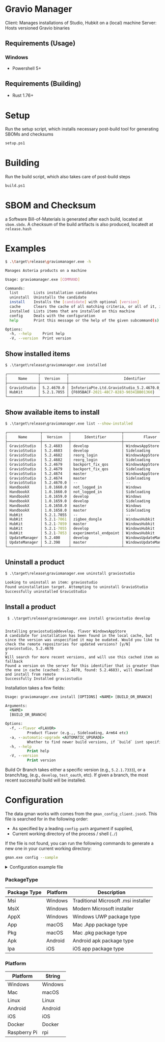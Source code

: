 # Gravio Manager

Client: Manages installations of Studio, Hubkit on a (local) machine Server:
Hosts versioned Gravio binaries

## Requirements (Usage)

### Windows

- Powershell 5+

## Requirements (Building)

- Rust 1.76+

# Setup

Run the setup script, which installs necessary post-build tool for generating
SBOMs and checksums

```cmd
setup.ps1
```

# Building

Run the build script, which also takes care of post-build steps

```cmd
build.ps1
```

# SBOM and Checksum

a Software Bill-of-Materials is generated after each build, located at
`sbom.sbdx`. A checksum of the build artifacts is also produced, locatedt at
`release.hash`

# Examples

```bash
$ .\target\release\graviomanager.exe -h

Manages Asteria products on a machine

Usage: graviomanager.exe [COMMAND]

Commands:
  list       Lists installation candidates
  uninstall  Uninstalls the candidate
  install    Installs the [candidate] with optional [version]
  cache      Clears the cache of all matching criteria, or all of it, if nothing specified
  installed  Lists items that are installed on this machine
  config     Deals with the configuration
  help       Print this message or the help of the given subcommand(s)

Options:
  -h, --help     Print help
  -V, --version  Print version
```

## Show installed items

```cmd
$ .\target\release\graviomanager.exe installed

┌──────────────┬────────────┬─────────────────────────────────────────────────────────────┐
│     Name     │  Version   │                         Identifier                          │
├──────────────┼────────────┼─────────────────────────────────────────────────────────────┤
│ GravioStudio │ 5.2.4670.0 │ InfoteriaPte.Ltd.GravioStudio_5.2.4670.0_x64__mrnz526z5qc9p │
│ HubKit       │ 5.2.1.7055 │ {F695BACF-2021-48C7-8283-90341BB01360}                      │
└──────────────┴────────────┴─────────────────────────────────────────────────────────────┘
```

## Show available items to install

```cmd
$ .\target\release\graviomanager.exe list --show-installed

┌───────────────┬────────────┬───────────────────────┬─────────────────────────┬───────────┐
│     Name      │  Version   │      Identifier       │         Flavor          │ Installed │
├───────────────┼────────────┼───────────────────────┼─────────────────────────┼───────────┤
│ GravioStudio  │ 5.2.4683   │ develop               │ WindowsAppStore         │           │
│ GravioStudio  │ 5.2.4683   │ develop               │ Sideloading             │           │
│ GravioStudio  │ 5.2.4682   │ reorg_login           │ WindowsAppStore         │           │
│ GravioStudio  │ 5.2.4682   │ reorg_login           │ Sideloading             │           │
│ GravioStudio  │ 5.2.4679   │ backport_fix_qos      │ WindowsAppStore         │           │
│ GravioStudio  │ 5.2.4679   │ backport_fix_qos      │ Sideloading             │           │
│ GravioStudio  │ 5.2.4674   │ master                │ WindowsAppStore         │           │
│ GravioStudio  │ 5.2.4674   │ master                │ Sideloading             │           │
│ GravioStudio  │ 5.2.4670.0 │ --                    │ --                      │ true      │
│ HandbookX     │ 1.0.1660.0 │ not_logged_in         │ Windows                 │           │
│ HandbookX     │ 1.0.1660.0 │ not_logged_in         │ Sideloading             │           │
│ HandbookX     │ 1.0.1659.0 │ develop               │ Windows                 │           │
│ HandbookX     │ 1.0.1659.0 │ develop               │ Sideloading             │           │
│ HandbookX     │ 1.0.1658.0 │ master                │ Windows                 │           │
│ HandbookX     │ 1.0.1658.0 │ master                │ Sideloading             │           │
│ HubKit        │ 5.2.1.7055 │ --                    │ --                      │ true      │
│ HubKit        │ 5.2.1-7061 │ zigbee_dongle         │ WindowsHubkit           │           │
│ HubKit        │ 5.2.1-7059 │ master                │ WindowsHubkit           │           │
│ HubKit        │ 5.2.1-7055 │ develop               │ WindowsHubkit           │           │
│ HubKit        │ 5.2.1-7053 │ experimental_endpoint │ WindowsHubkit           │           │
│ UpdateManager │ 5.2.400    │ develop               │ WindowsUpdateManagerExe │           │
│ UpdateManager │ 5.2.398    │ master                │ WindowsUpdateManagerExe │           │
└───────────────┴────────────┴───────────────────────┴─────────────────────────┴───────────┘
```

## Uninstall a product

```cmd
$ .\target\release\graviomanager.exe uninstall graviostudio

Looking to uninstall an item: graviostudio
Found uninstallation target. Attempting to uninstall GravioStudio                                                                                           
Successfully uninstalled GravioStudio
```

## Install a product

```
 $ .\target\release\graviomanager.exe install graviostudio develop

 
Installing graviostudio@develop, flavor WindowsAppStore
A candidate for installation has been found in the local cache, but since the version was unspecified it may be oudated. Would you like to check the remote repositories for updated versions? [y/N]
graviostudio, 5.2.4670
y
Will search for more recent versions, and will use this cached item as fallback
Found a version on the server for this identifier that is greater than the one in cache (cached: 5.2.4670, found: 5.2.4683), will download and install from remote
Successfully Installed graviostudio
```

Installation takes a few fields:

```cmd
Usage: graviomanager.exe install [OPTIONS] <NAME> [BUILD_OR_BRANCH]

Arguments:
  <NAME>
  [BUILD_OR_BRANCH]

Options:
  -f, --flavor <FLAVOR>
          Product flavor (e.g.,, Sideloading, Arm64 etc)
  -a, --automatic-upgrade <AUTOMATIC_UPGRADE>
          Whether to find newer build versions, if `build` isnt specified. Leave empty to be prompted. [possible values: true, false]
  -h, --help
          Print help
  -V, --version
          Print version
```

Build Or Branch takes either a specific version (e.g., `5.2.1.7333`), or a
branch/tag, (e.g., `develop`, `test_oauth`, etc). If given a branch, the most
recent successful build will be installed.

# Configuration

The data gman works with comes from the `gman_config_client.json5`. This file is
searched for in the following order:

- As specified by a leading `config-path` argument if supplied,
- Current working directory of the process / shell (`./`)

If the file is not found, you can run the following commands to generate a new
one in your current working directory:

```bash
gman.exe config --sample
```

<details>
<summary>Configuration example file</summary>

`gman_client_config.json5`

```json5
{
    /* 
        Log levels to allow for higher diagnostics printing to console
       Allowed values include: 
        - Off
        - Trace
        - Debug
        - Info
        - Warn
        - Error
    */
  "LogLevel": "OFF",

  
    /*
        Repositories to search for installation cadidates and updates

        Credentials can either be a BearerToken (access token), acquired via the TeamCity webpanel for your user under Profile,
        or your Username/Password
    */
  "Repositories": [
    {
      "Name": "SampleRepository", // User defined name of the repository
      "RepositoryType": "TeamCity", // Type of repository fyi:(nf, 3/2/24): Only TeamCity is supported 
    // Platform for Binary artifacts found on the repository. Valid platform values are { Windows, Mac, }
      "Platforms": [
        "Windows",
        "Mac"
      ],
      "RepositoryServer": "yourbuildserver.yourcompany.example.com", // address of the server
      "RepositoryCredentials": {
        "Type": "BearerToken", // either `BearerToken` or `BasicAuth`
        "Token": "your_token" // API key from TeamCity
      },
      "Products": [
        "SampleProduct" // Products that this repository handles, defined by the `Products` array lower downs
      ]
    }
  ],
  // Mostly just for windows, used to match AppX, MSI, and MSIX installer identities
  "PublisherIdentities": [
    {
      "Name": "SomeCompany Windows Identifier", // Display name for the publisher
      "Id": "CN=ab94ddc1-6575-33ed-8832-1a5d98a25117", // String that will be matched against inside the binary metadata
      "Platforms": [
        // Platforms this identity is valid for
        "Windows"
      ],
      "Products": [
        // (Optional) products this identity is valid for
        "SomeProduct"
      ]
    }
  ],
  // Array of actual products found on the build servers. This is what is listed, installed and uninstalled
  "Products": [
    {
      "Name": "SampleProduct", // User defined name of the product. This will appear in the printed CLI output
      // One product can have multiple different flavors of actual binary artifact, such as for Sideloading, or Docker, or Mac/Windows versions
      "Flavors": [
        {
          "Platform": "Windows", // Target platform of the binary
          "Id": "UWP", // User defined Id of this flavor
          "TeamCityMetadata": {
            "TeamCityId": "SomeUwpSample", // TeamCity project id
            "TeamCityBinaryPath": "path/to/WindowsUWP.zip" // Path on TeamCity to the final artifact
          },
          "PackageType": "AppX", // Type of Package. Valid values are one of { Msi, MsiX, AppX, App, Dmg, Pkg, Apk, Ipa }
          // Flavor-specific metadata used for matching products on the users machine
          "Metadata": {
            // for UWP (Appx) binaries, this is the name of the product as known to Microsoft
            "NameRegex": "some.uwp.sampleproduct"
          },
          // If true, will attempt to launch the application automoatically after installation
          "Autorun": false
        },
        {
          "Platform": "Mac",
          "Id": "MacApp",
          "TeamCityMetadata": {
            "TeamCityId": "SomeMacSample",
            "TeamCityBinaryPath": "path/to/MacApp.dmg"
          },
          "PackageType": "App",
          "Metadata": {
            // The Id of the publisher/app as known to Apple
            "CFBundleIdentifier": "com.somecompany.sampleproduct",
            // The name of the app as known to Apple
            "CFBundleName": "SampleProduct"
          },
          "Autorun": false
        }
      ]
    }
  ]
}
```

</details>

### PackageType

| Package Type | Platform | Description                          |
| ------------ | -------- | ------------------------------------ |
| Msi          | Windows  | Traditional Microsoft .msi installer |
| MsiX         | Windows  | Modern Microsoft installer           |
| AppX         | Windows  | Windows UWP package type             |
| App          | macOS    | Mac .App package type                |
| Pkg          | macOS    | Mac .pkg package type                |
| Apk          | Android  | Android apk package type             |
| Ipa          | iOS      | iOS app package type                 |

### Platform

| Platform     | String  |
| ------------ | ------- |
| Windows      | Windows |
| Mac          | macOS   |
| Linux        | Linux   |
| Android      | Android |
| iOS          | iOS     |
| Docker       | Docker  |
| Raspberry Pi | rpi     |
